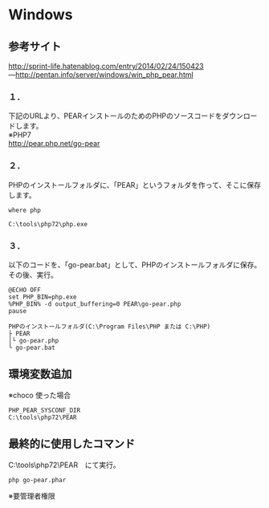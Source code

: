 # Windows

## 参考サイト
http://sprint-life.hatenablog.com/entry/2014/02/24/150423  
―http://pentan.info/server/windows/win_php_pear.html  


### １．
下記のURLより、PEARインストールのためのPHPのソースコードをダウンロードします。    
 ※PHP7  
http://pear.php.net/go-pear


### ２．
PHPのインストールフォルダに、「PEAR」というフォルダを作って、そこに保存します。
```
where php

C:\tools\php72\php.exe
```


### ３．
以下のコードを、「go-pear.bat」として、PHPのインストールフォルダに保存。　　
その後、実行。
```
@ECHO OFF
set PHP_BIN=php.exe
%PHP_BIN% -d output_buffering=0 PEAR\go-pear.php
pause
```

```
PHPのインストールフォルダ(C:\Program Files\PHP または C:\PHP)
├ PEAR
│└ go-pear.php
└ go-pear.bat
```
## 環境変数追加
※choco 使った場合
```
PHP_PEAR_SYSCONF_DIR
C:\tools\php72\PEAR
```

## 最終的に使用したコマンド
C:\tools\php72\PEAR　にて実行。
```
php go-pear.phar
```
※要管理者権限



